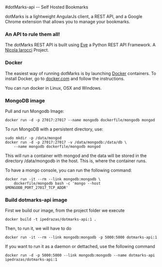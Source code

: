 

#dotMarks-api -- Self Hosted Bookmarks

dotMarks is a lightweight AngularJs client, a REST API, and a Google Chrome extension that allows you to manage your bookmarks.

### An API to rule them all!
The dotMarks REST API is built using [Eve][1] a Python REST API Framework. A [Nicola Iarocci][2] Project.


### Docker

The easiest way of running dotMarks is by launching [Docker][3] containers. To install Docker, go to [docker.com][4] and follow the instructions.

You can run docker in Linux, OSX and Windows.

### MongoDB image


Pull and run Mongodb Image:

    docker run -d -p 27017:27017 --name mongodb dockerfile/mongodb mongod

To run MongoDB with a persistent directory, use:

    sudo mkdir -p /data/mongod
    docker run -d -p 27017:27017 -v /data/mongodb:/data/db \
        --name mongodb dockerfile/mongodb mongod

This will run a container with mongod and the data will be stored in the directory /data/mongodb in the host. This is, where
the container runs.

To have a mongo console, you can run the following command:

    docker run -it --rm --link mongodb:mongodb \
        dockerfile/mongodb bash -c 'mongo --host $MONGODB_PORT_27017_TCP_ADDR'


### Build dotmarks-api image

First we build our image, from the project folder we execute

    docker build -t ipedrazas/dotmarks-api:1 .

Then, to run it, we will have to do

    docker run -it --rm --link mongodb:mongodb -p 5000:5000 dotmarks-api:1


If you want to run it as a daemon or dettached, use the following command

    docker run -d -p 5000:5000 --link mongodb:mongodb --name dotmarks-api ipedrazas/dotmarks-api:1


  [1]: http://python-eve.org/
  [2]: https://twitter.com/nicolaiarocci
  [3]: http://www.docker.com/
  [4]: https://docs.docker.com/installation/#installation
